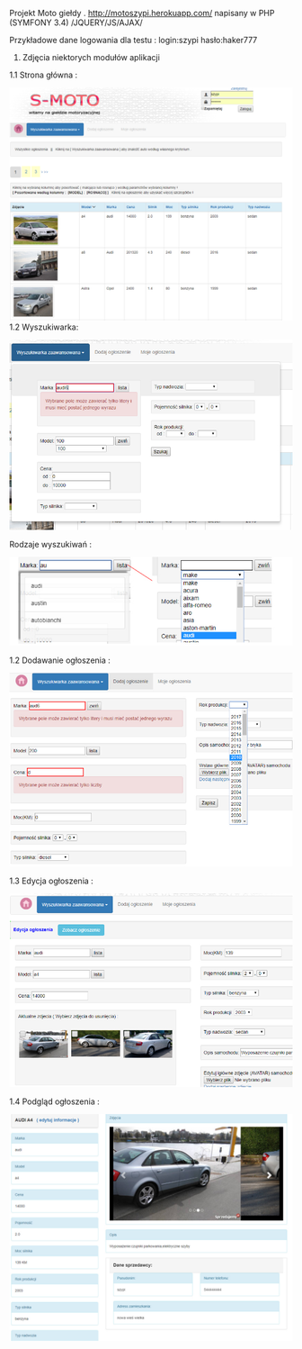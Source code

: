 
Projekt Moto giełdy . http://motoszypi.herokuapp.com/ napisany w PHP (SYMFONY 3.4) /JQUERY/JS/AJAX/

Przykładowe dane logowania dla testu : login:szypi hasło:haker777

1. Zdjęcia niektorych modułów aplikacji

1.1 Strona główna :

![Algorithm schema](./1.jpg)
1.2 Wyszukiwarka:

![Algorithm schema](./2.jpg)

Rodzaje wyszukiwań :

![Algorithm schema](./3.jpg)

1.2 Dodawanie ogłoszenia :

![Algorithm schema](./4.jpg)

1.3 Edycja ogłoszenia : 

![Algorithm schema](./5.jpg)

1.4 Podgląd ogłoszenia : 

![Algorithm schema](./6.jpg)
